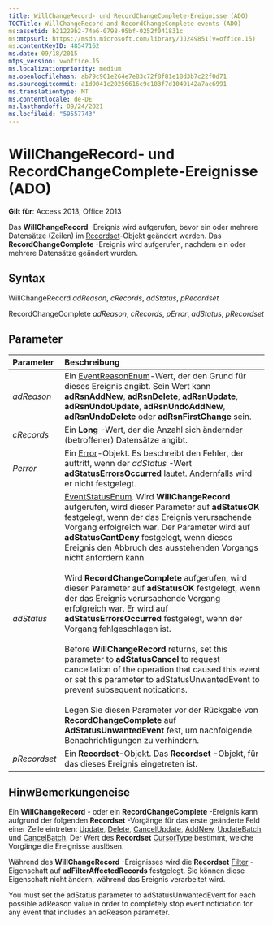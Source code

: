 ```yaml
---
title: WillChangeRecord- und RecordChangeComplete-Ereignisse (ADO)
TOCTitle: WillChangeRecord and RecordChangeComplete events (ADO)
ms:assetid: b21229b2-74e6-0798-95bf-0252f041831c
ms:mtpsurl: https://msdn.microsoft.com/library/JJ249851(v=office.15)
ms:contentKeyID: 48547162
ms.date: 09/18/2015
mtps_version: v=office.15
ms.localizationpriority: medium
ms.openlocfilehash: ab79c961e264e7e83c72f8f81e18d3b7c22f0d71
ms.sourcegitcommit: a1d9041c20256616c9c183f7d1049142a7ac6991
ms.translationtype: MT
ms.contentlocale: de-DE
ms.lasthandoff: 09/24/2021
ms.locfileid: "59557743"
---
```

# <a name="willchangerecord-and-recordchangecomplete-events-ado"></a>WillChangeRecord- und RecordChangeComplete-Ereignisse (ADO)

**Gilt für**: Access 2013, Office 2013

Das **WillChangeRecord** -Ereignis wird aufgerufen, bevor ein oder mehrere Datensätze (Zeilen) im [Recordset](recordset-object-ado.md)-Objekt geändert werden. Das **RecordChangeComplete** -Ereignis wird aufgerufen, nachdem ein oder mehrere Datensätze geändert wurden.

## <a name="syntax"></a>Syntax

WillChangeRecord *adReason*, *cRecords*, *adStatus*, *pRecordset*

RecordChangeComplete *adReason*, *cRecords*, *pError*, *adStatus*, *pRecordset*

## <a name="parameters"></a>Parameter

|Parameter|Beschreibung|
|:--------|:----------|
|*adReason* |Ein [EventReasonEnum](eventreasonenum.md)-Wert, der den Grund für dieses Ereignis angibt. Sein Wert kann **adRsnAddNew**, **adRsnDelete**, **adRsnUpdate**, **adRsnUndoUpdate**, **adRsnUndoAddNew**, **adRsnUndoDelete** oder **adRsnFirstChange** sein.|
|*cRecords* |Ein **Long** -Wert, der die Anzahl sich ändernder (betroffener) Datensätze angibt.|
|*Perror* |Ein [Error](error-object-ado.md)-Objekt. Es beschreibt den Fehler, der auftritt, wenn der *adStatus* -Wert **adStatusErrorsOccurred** lautet. Andernfalls wird er nicht festgelegt.|
|*adStatus* |[EventStatusEnum](eventstatusenum.md). Wird **WillChangeRecord** aufgerufen, wird dieser Parameter auf **adStatusOK** festgelegt, wenn der das Ereignis verursachende Vorgang erfolgreich war. Der Parameter wird auf **adStatusCantDeny** festgelegt, wenn dieses Ereignis den Abbruch des ausstehenden Vorgangs nicht anfordern kann. <br/><br/>Wird **RecordChangeComplete** aufgerufen, wird dieser Parameter auf **adStatusOK** festgelegt, wenn der das Ereignis verursachende Vorgang erfolgreich war. Er wird auf **adStatusErrorsOccurred** festgelegt, wenn der Vorgang fehlgeschlagen ist. <br/><br/>Before **WillChangeRecord** returns, set this parameter to **adStatusCancel** to request cancellation of the operation that caused this event or set this parameter to adStatusUnwantedEvent to prevent subsequent notications. <br/><br/>Legen Sie diesen Parameter vor der Rückgabe von **RecordChangeComplete** auf **AdStatusUnwantedEvent** fest, um nachfolgende Benachrichtigungen zu verhindern.|
|*pRecordset* |Ein **Recordset**-Objekt. Das **Recordset** -Objekt, für das dieses Ereignis eingetreten ist.|

## <a name="remarks"></a>HinwBemerkungeneise

Ein **WillChangeRecord** - oder ein **RecordChangeComplete** -Ereignis kann aufgrund der folgenden **Recordset** -Vorgänge für das erste geänderte Feld einer Zeile eintreten: [Update](update-method-ado.md), [Delete](delete-method-ado-recordset.md), [CancelUpdate](cancelupdate-method-ado.md), [AddNew](addnew-method-ado.md), [UpdateBatch](updatebatch-method-ado.md) und [CancelBatch](cancelbatch-method-ado.md). Der Wert des **Recordset** [CursorType](cursortype-property-ado.md) bestimmt, welche Vorgänge die Ereignisse auslösen.

Während des **WillChangeRecord** -Ereignisses wird die **Recordset** [Filter](filter-property-ado.md) -Eigenschaft auf **adFilterAffectedRecords** festgelegt. Sie können diese Eigenschaft nicht ändern, während das Ereignis verarbeitet wird.

You must set the adStatus parameter to adStatusUnwantedEvent for each possible adReason value in order to completely stop event noticiation for any event that includes an adReason parameter.

